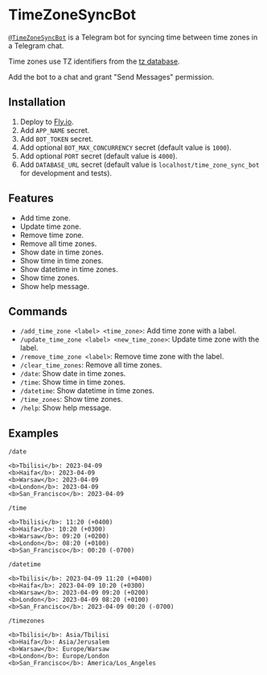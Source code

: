 # TimeZoneSyncBot
[`@TimeZoneSyncBot`](https://t.me/TimeZoneSyncBot) is a Telegram bot for syncing time between time zones in a Telegram chat.

Time zones use TZ identifiers from the [tz database](https://en.wikipedia.org/wiki/List_of_tz_database_time_zones).

Add the bot to a chat and grant "Send Messages" permission.

## Installation
1. Deploy to [Fly.io](https://fly.io/).
2. Add `APP_NAME` secret.
3. Add `BOT_TOKEN` secret.
4. Add optional `BOT_MAX_CONCURRENCY` secret (default value is `1000`).
5. Add optional `PORT` secret (default value is `4000`).
6. Add `DATABASE_URL` secret (default value is `localhost/time_zone_sync_bot` for development and tests).

## Features
- Add time zone.
- Update time zone.
- Remove time zone.
- Remove all time zones.
- Show date in time zones.
- Show time in time zones.
- Show datetime in time zones.
- Show time zones.
- Show help message.

## Commands
- `/add_time_zone <label> <time_zone>`: Add time zone with a label.
- `/update_time_zone <label> <new_time_zone>`: Update time zone with the label.
- `/remove_time_zone <label>`: Remove time zone with the label.
- `/clear_time_zones`: Remove all time zones.
- `/date`: Show date in time zones.
- `/time`: Show time in time zones.
- `/datetime`: Show datetime in time zones.
- `/time_zones`: Show time zones.
- `/help`: Show help message.

## Examples
`/date`
```plaintext
<b>Tbilisi</b>: 2023-04-09
<b>Haifa</b>: 2023-04-09
<b>Warsaw</b>: 2023-04-09
<b>London</b>: 2023-04-09
<b>San_Francisco</b>: 2023-04-09
```

`/time`
```plaintext
<b>Tbilisi</b>: 11:20 (+0400)
<b>Haifa</b>: 10:20 (+0300)
<b>Warsaw</b>: 09:20 (+0200)
<b>London</b>: 08:20 (+0100)
<b>San_Francisco</b>: 00:20 (-0700)
```

`/datetime`
```plaintext
<b>Tbilisi</b>: 2023-04-09 11:20 (+0400)
<b>Haifa</b>: 2023-04-09 10:20 (+0300)
<b>Warsaw</b>: 2023-04-09 09:20 (+0200)
<b>London</b>: 2023-04-09 08:20 (+0100)
<b>San_Francisco</b>: 2023-04-09 00:20 (-0700)
```

`/timezones`
```plaintext
<b>Tbilisi</b>: Asia/Tbilisi
<b>Haifa</b>: Asia/Jerusalem
<b>Warsaw</b>: Europe/Warsaw
<b>London</b>: Europe/London
<b>San_Francisco</b>: America/Los_Angeles
```

